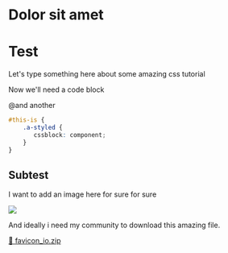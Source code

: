 # Dolor sit amet

# Test

Let's type something here about some amazing css tutorial

Now we'll need a code block

@and another

```scss
#this-is {
    .a-styled {
       cssblock: component;
    }
}
```

## Subtest

I want to add an image here for sure for sure

![](/api/image/fccview/1757702551103-l6e9ij595pn.webp)

And ideally i need my community to download this amazing file.

[📎 favicon\_io.zip](/api/file/fccview/favicon_io.zip)